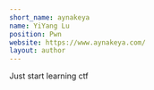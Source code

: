 ```yaml
---
short_name: aynakeya
name: YiYang Lu
position: Pwn
website: https://www.aynakeya.com/
layout: author
---
```

Just start learning ctf
